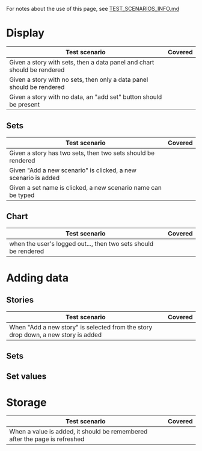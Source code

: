 For notes about the use of this page, see [TEST_SCENARIOS_INFO.md](./TEST_SCENARIOS_INFO.md)

# Display
|Test scenario|Covered|
|---          |   :---:  |
|Given a story with sets, then a data panel and chart should be rendered||
|Given a story with no sets, then only a data panel should be rendered||
|Given a story with no data, an "add set" button should be present||

## Sets
|Test scenario|Covered|
|---          |   :---:  |
|Given a story has two sets, then two sets should be rendered||
|Given "Add a new scenario" is clicked, a new scenario is added||
|Given a set name is clicked, a new scenario name can be typed||

## Chart
|Test scenario|Covered|
|---          |   :---:  |
|when the user's logged out..., then two sets should be rendered||

# Adding data

## Stories
|Test scenario|Covered|
|---          |   :---:  |
|When "Add a new story" is selected from the story drop down, a new story is added||

## Sets

## Set values

# Storage
|Test scenario|Covered|
|---          |   :---:  |
|When a value is added, it should be remembered after the page is refreshed||
